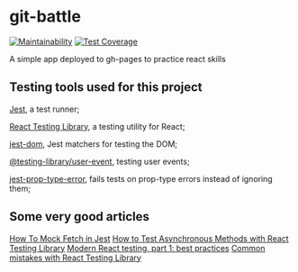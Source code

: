 # git-battle

[![Maintainability](https://api.codeclimate.com/v1/badges/1180709305d1a6251f2b/maintainability)](https://codeclimate.com/github/davidggevorgyan/git-battle/maintainability)
[![Test Coverage](https://api.codeclimate.com/v1/badges/1180709305d1a6251f2b/test_coverage)](https://codeclimate.com/github/davidggevorgyan/git-battle/test_coverage)

A simple app deployed to gh-pages to practice react skills

## Testing tools used for this project

[Jest](https://jestjs.io/), a test runner;

[React Testing Library](https://testing-library.com/react), a testing utility for React;

[jest-dom](https://github.com/testing-library/jest-dom), Jest matchers for testing the DOM;

[@testing-library/user-event](https://github.com/testing-library/user-event), testing user events;

[jest-prop-type-error](https://www.npmjs.com/package/jest-prop-type-error), fails tests on prop-type errors instead of ignoring them;

## Some very good articles

[How To Mock Fetch in Jest](https://www.leighhalliday.com/mock-fetch-jest)
[How to Test Asynchronous Methods with React Testing Library](https://www.polvara.me/posts/how-to-test-asynchronous-methods/)
[Modern React testing, part 1: best practices](https://blog.sapegin.me/all/react-testing-1-best-practices/)
[Common mistakes with React Testing Library](https://kentcdodds.com/blog/common-mistakes-with-react-testing-library)
